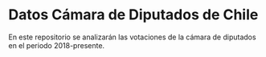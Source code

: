 # Datos Cámara de Diputados de Chile

En este repositorio se analizarán las votaciones de la cámara de diputados en el periodo 2018-presente.


